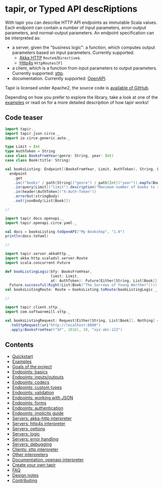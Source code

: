 # tapir, or Typed API descRiptions

With tapir you can describe HTTP API endpoints as immutable Scala values. Each endpoint can contain a number of 
input parameters, error-output parameters, and normal-output parameters. An endpoint specification can be 
interpreted as:

* a server, given the "business logic": a function, which computes output parameters based on input parameters. 
  Currently supported: 
  * [Akka HTTP](server/akkahttp.html) `Route`s/`Directive`s.
  * [Http4s](server/http4s.html) `HttpRoutes[F]`
* a client, which is a function from input parameters to output parameters. Currently supported: [sttp](sttp.html).
* documentation. Currently supported: [OpenAPI](openapi.html).

Tapir is licensed under Apache2, the source code is [available of GitHub](https://github.com/softwaremill/tapir).

Depending on how you prefer to explore the library, take a look at one of the [examples](examples.md) or read on
for a more detailed description of how tapir works!

## Code teaser

```scala
import tapir._
import tapir.json.circe._
import io.circe.generic.auto._

type Limit = Int
type AuthToken = String
case class BooksFromYear(genre: String, year: Int)
case class Book(title: String)

val booksListing: Endpoint[(BooksFromYear, Limit, AuthToken), String, List[Book], Nothing] = 
  endpoint
    .get
    .in(("books" / path[String]("genre") / path[Int]("year")).mapTo(BooksFromYear))
    .in(query[Limit]("limit").description("Maximum number of books to retrieve"))
    .in(header[AuthToken]("X-Auth-Token"))
    .errorOut(stringBody)
    .out(jsonBody[List[Book]])

//

import tapir.docs.openapi._
import tapir.openapi.circe.yaml._

val docs = booksListing.toOpenAPI("My Bookshop", "1.0")
println(docs.toYaml)

//

import tapir.server.akkahttp._
import akka.http.scaladsl.server.Route
import scala.concurrent.Future

def bookListingLogic(bfy: BooksFromYear, 
                     limit: Limit,  
                     at: AuthToken): Future[Either[String, List[Book]]] =
  Future.successful(Right(List(Book("The Sorrows of Young Werther"))))
val booksListingRoute: Route = booksListing.toRoute(bookListingLogic _)

//

import tapir.client.sttp._
import com.softwaremill.sttp._

val booksListingRequest: Request[Either[String, List[Book]], Nothing] = booksListing
  .toSttpRequest(uri"http://localhost:8080")
  .apply(BooksFromYear("SF", 2016), 20, "xyz-abc-123")
```

## Contents

* [Quickstart](quickstart.md)
* [Examples](examples.md)
* [Goals of the project](goals.md)
* [Endpoints: basics](endpoint/basics.md)
* [Endpoints: inputs/outputs](endpoint/ios.md)
* [Endpoints: codecs](endpoint/codecs.md)
* [Endpoints: custom types](endpoint/customtypes.md)
* [Endpoints: validation](endpoint/validation.md)
* [Endpoints: working with JSON](endpoint/json.md)
* [Endpoints: forms](endpoint/forms.md)
* [Endpoints: authentication](endpoint/auth.md)
* [Endpoints: implicits guide](endpoint/implicits.md)
* [Servers: akka-http interpreter](server/akkahttp.md)
* [Servers: http4s interpreter](server/http4s.md)
* [Servers: options](server/options.md)
* [Servers: logic](server/logic.md)
* [Servers: error handling](server/errors.md)
* [Servers: debugging](server/debugging.md)
* [Clients: sttp interpreter](sttp.md)
* [Other interpreters](other_interpreters.md)
* [Documentation: openapi interpreter](openapi.md)
* [Create your own tapir](mytapir.md)
* [FAQ](faq.md)
* [Design notes](design.md)
* [Contributing](contributing.md)
